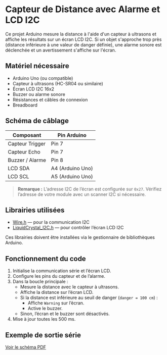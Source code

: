 # Capteur de Distance avec Alarme et LCD I2C

Ce projet Arduino mesure la distance à l'aide d'un capteur à ultrasons et affiche les résultats sur un écran LCD I2C. Si un objet s'approche trop près (distance inférieure à une valeur de danger définie), une alarme sonore est déclenchée et un avertissement s'affiche sur l'écran.

## Matériel nécessaire

- Arduino Uno (ou compatible)
- Capteur à ultrasons (HC-SR04 ou similaire)
- Écran LCD I2C 16x2
- Buzzer ou alarme sonore
- Résistances et câbles de connexion
- Breadboard

## Schéma de câblage

| Composant        | Pin Arduino      |
|-----------------|----------------|
| Capteur Trigger | Pin 7           |
| Capteur Echo    | Pin 7           |
| Buzzer / Alarme | Pin 8           |
| LCD SDA         | A4 (Arduino Uno)|
| LCD SCL         | A5 (Arduino Uno)|

> **Remarque :** L’adresse I2C de l’écran est configurée sur `0x27`. Vérifiez l’adresse de votre module avec un scanner I2C si nécessaire.

## Librairies utilisées

- [Wire.h](https://www.arduino.cc/en/Reference/Wire) — pour la communication I2C  
- [LiquidCrystal_I2C.h](https://github.com/johnrickman/LiquidCrystal_I2C) — pour contrôler l’écran LCD I2C

Ces librairies doivent être installées via le gestionnaire de bibliothèques Arduino.

## Fonctionnement du code

1. Initialise la communication série et l’écran LCD.
2. Configure les pins du capteur et de l’alarme.
3. Dans la boucle principale :
   - Mesure la distance avec le capteur à ultrasons.
   - Affiche la distance sur l’écran LCD.
   - Si la distance est inférieure au seuil de danger (`danger = 100 cm`) :
     - Affiche `Warning` sur l’écran.
     - Active le buzzer.
   - Sinon, l’écran et le buzzer sont désactivés.
4. Mise à jour toutes les 500 ms.

## Exemple de sortie série

[Voir le schéma PDF](sensorLCD.png)
